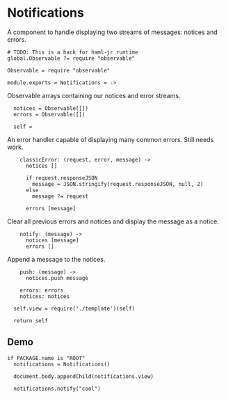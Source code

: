 Notifications
=============

A component to handle displaying two streams of messages: notices and errors.

    # TODO: This is a hack for haml-jr runtime
    global.Observable ?= require "observable"

    Observable = require "observable"

    module.exports = Notifications = ->

Observable arrays containing our notices and error streams.

      notices = Observable([])
      errors = Observable([])

      self =

An error handler capable of displaying many common errors. Still needs work.

        classicError: (request, error, message) ->
          notices []

          if request.responseJSON
            message = JSON.stringify(request.responseJSON, null, 2)
          else
            message ?= request

          errors [message]

Clear all previous errors and notices and display the message as a notice.

        notify: (message) ->
          notices [message]
          errors []

Append a message to the notices.

        push: (message) ->
          notices.push message

        errors: errors
        notices: notices

      self.view = require('./template')(self)

      return self

Demo
----

    if PACKAGE.name is "ROOT"
      notifications = Notifications()

      document.body.appendChild(notifications.view)

      notifications.notify("cool")
